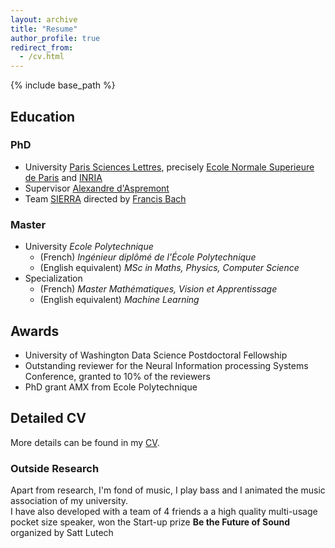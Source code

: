 ```yaml
---
layout: archive
title: "Resume"
author_profile: true
redirect_from:
  - /cv.html
---
```


{% include base_path %}
## Education  
### PhD  
* University [Paris Sciences Lettres](https://www.psl.eu/en), precisely [Ecole Normale Superieure de Paris](https://www.ens.psl.eu/) and [INRIA](https://www.inria.fr/en)    
* Supervisor [Alexandre d'Aspremont](https://www.di.ens.fr/~aspremon/)  
* Team [SIERRA](https://www.di.ens.fr/sierra/) directed by [Francis Bach](https://www.di.ens.fr/~fbach/)  

### Master  
* University  *Ecole Polytechnique*  
    * (French) *Ingénieur diplômé de l'École Polytechnique*
    * (English equivalent) *MSc in Maths, Physics, Computer Science*  
* Specialization
    * (French) *Master Mathématiques, Vision et Apprentissage*
    * (English equivalent) *Machine Learning*  

## Awards  
* University of Washington Data Science Postdoctoral Fellowship  
* Outstanding reviewer for the Neural Information processing Systems Conference, granted to 10% of the reviewers  
* PhD grant AMX from Ecole Polytechnique

## Detailed CV  
More details can be found in my [CV](/files/vroulet_cv.pdf).  


### Outside Research  
Apart from research, I'm fond of music, I play bass and I animated the music association of my university.  
I have also developed with a team of 4 friends a a high quality multi-usage pocket size speaker, won the Start-up prize **Be the Future of Sound** organized by Satt Lutech
